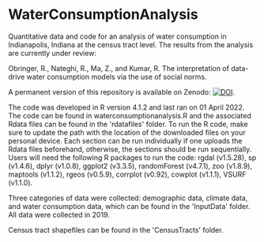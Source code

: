 # WaterConsumptionAnalysis

Quantitative data and code for an analysis of water consumption in Indianapolis, Indiana at the census tract level. The results from the analysis are currently under review:

Obringer, R., Nateghi, R., Ma, Z., and Kumar, R. The interpretation of data-drive water consumption models via the use of social norms.

A permanent version of this repository is available on Zenodo: [![DOI](https://zenodo.org/badge/DOI/10.5281/zenodo.6452575.svg)](https://doi.org/10.5281/zenodo.6452575). 

The code was developed in R version 4.1.2 and last ran on 01 April 2022. The code can be found in waterconsumptionanalysis.R and the associated Rdata files can be found in the 'rdatafiles' folder. To run the R code, make sure to update the path with the location of the downloaded files on your personal device. Each section can be run individually if one uploads the Rdata files beforehand, otherwise, the sections should be run sequentially. Users will need the following R packages to run the code: rgdal (v1.5.28), sp (v1.4.6), dplyr (v1.0.8), ggplot2 (v3.3.5), randomForest (v4.7.1), zoo (v1.8.9), maptools (v1.1.2), rgeos (v0.5.9), corrplot (v0.92), cowplot (v1.1.1), VSURF (v1.1.0).

Three categories of data were collected: demographic data, climate data, and water consumption data, which can be found in the 'InputData' folder. All data were collected in 2019.

Census tract shapefiles can be found in the 'CensusTracts' folder.
